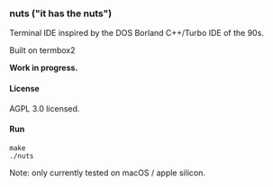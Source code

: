 ### nuts ("it has the nuts")

Terminal IDE inspired by the DOS Borland C++/Turbo IDE of the 90s.

Built on termbox2

**Work in progress.**

#### License

AGPL 3.0 licensed.

#### Run

```
make
./nuts
```

Note: only currently tested on macOS / apple silicon.
